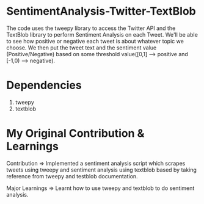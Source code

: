 # SentimentAnalysis-Twitter-TextBlob
The code uses the tweepy library to access the Twitter API and the TextBlob library to perform Sentiment Analysis on each Tweet. We'll be able to see how positive or negative each tweet is about whatever topic we choose. We then put the tweet text and the sentiment value (Positive/Negative) based on some threshold value([0,1] --> positive and [-1,0) --> negative).

# Dependencies
1. tweepy
2. textblob

# My Original Contribution & Learnings

Contribution =>
Implemented a sentiment analysis script which scrapes tweets using tweepy and sentiment analysis using textblob based by taking reference from tweepy and testblob documentation.

Major Learnings => 
Learnt how to use tweepy and textblob to do sentiment analysis.
